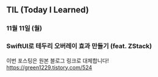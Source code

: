 ## TIL (Today I Learned)

### 11월 11일 (월)    
### SwiftUI로 테두리 오버레이 효과 만들기 (feat. ZStack)    
이번 포스팅은 원본 블로그 링크로 대체합니다!   
https://green1229.tistory.com/524   